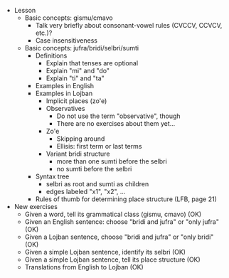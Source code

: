 * Lesson
    * Basic concepts: gismu/cmavo
        * Talk very briefly about consonant-vowel rules (CVCCV, CCVCV, etc.)?
        * Case insensitiveness
    * Basic concepts: jufra/bridi/selbri/sumti
        * Definitions
            * Explain that tenses are optional
            * Explain "mi" and "do"
            * Explain "ti" and "ta"
        * Examples in English
        * Examples in Lojban
            * Implicit places (zo'e)
            * Observatives
                * Do not use the term "observative", though
                * There are no exercises about them yet...
            * Zo'e
                * Skipping around
                * Ellisis: first term or last terms
            * Variant bridi structure
                * more than one sumti before the selbri
                * no sumti before the selbri
        * Syntax tree
            * selbri as root and sumti as children
            * edges labeled "x1", "x2", ...
        * Rules of thumb for determining place structure (LFB, page 21)
* New exercises
    * Given a word, tell its grammatical class (gismu, cmavo) (OK)
    * Given an English sentence: choose "bridi and jufra" or "only jufra" (OK)
    * Given a Lojban sentence, choose "bridi and jufra" or "only bridi" (OK)
    * Given a simple Lojban sentence, identify its selbri (OK)
    * Given a simple Lojban sentence, tell its place structure (OK)
    * Translations from English to Lojban (OK)
